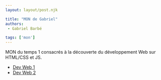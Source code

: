 ```yaml
---
layout: layout/post.njk

title: "MON de Gabriel"
authors:
 - Gabriel Barbé

tags: ['mon']
---
```


<!-- Début Résumé -->
MON du temps 1 consacrés à la découverte du développement Web sur HTML/CSS et JS. 
<!-- Début Résumé -->

- [Dev Web 1](./Mons/Devweb1)
- [Dev Web 2](./Mons/Devweb2)
